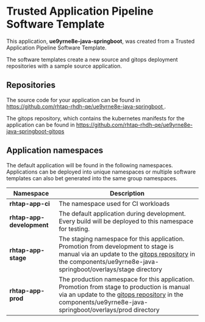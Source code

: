 # Trusted Application Pipeline Software Template

This application, **ue9yrne8e-java-springboot**, was created from a Trusted Application Pipeline Software Template.

The software templates create a new source and gitops deployment repositories with a sample source application. 

## Repositories

The source code for your application can be found in [https://github.com/rhtap-rhdh-qe/ue9yrne8e-java-springboot ](https://github.com/rhtap-rhdh-qe/ue9yrne8e-java-springboot ).
 
The gitops repository, which contains the kubernetes manifests for the application can be found in 
[https://github.com/rhtap-rhdh-qe/ue9yrne8e-java-springboot-gitops ](https://github.com/rhtap-rhdh-qe/ue9yrne8e-java-springboot-gitops ) 

## Application namespaces 

The default application will be found in the following namespaces. Applications can be deployed into unique namespaces or multiple software templates can also bet generated into the same group namespaces.  

|  Namespace   |  Description   |  
| -------- | -------- |
| **rhtap-app-ci** | The namespace used for CI workloads |
| **rhtap-app-development** | The default application during development. Every build will be deployed to this namespace for testing. |
| **rhtap-app-stage** | The staging namespace for this application. Promotion from development to stage is manual via an update to the [gitops repository](https://github.com/rhtap-rhdh-qe/ue9yrne8e-java-springboot-gitops ) in the components/ue9yrne8e-java-springboot/overlays/stage directory |
| **rhtap-app-prod** | The production namespace for this application. Promotion from stage to production is manual via an update to the [gitops repository](https://github.com/rhtap-rhdh-qe/ue9yrne8e-java-springboot-gitops ) in the components/ue9yrne8e-java-springboot/overlays/prod directory |